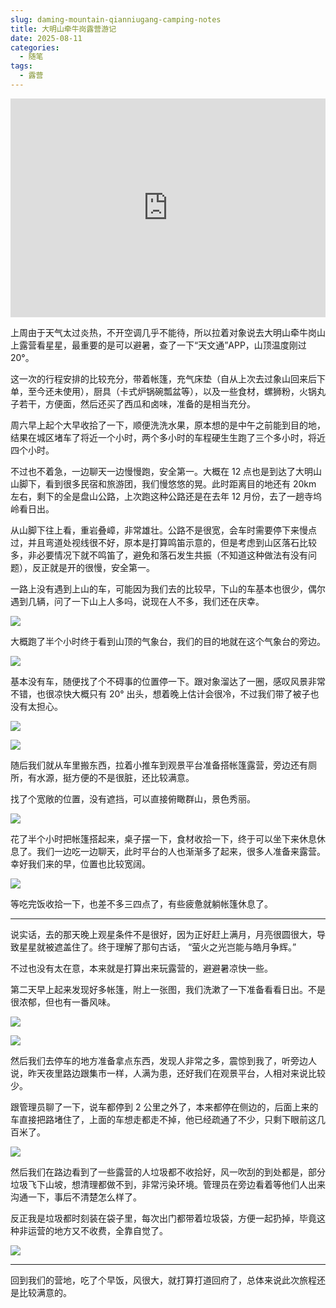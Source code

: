 ```yaml
---
slug: daming-mountain-qianniugang-camping-notes
title: 大明山牵牛岗露营游记
date: 2025-08-11
categories: 
  - 随笔
tags: 
  - 露营
---
```


<iframe src="https://www.google.com/maps/embed?pb=!1m18!1m12!1m3!1d3454.3843320049273!2d119.00371824605847!3d30.02582990699627!2m3!1f0!2f0!3f0!3m2!1i1024!2i768!4f13.1!3m3!1m2!1s0x344a6addbab73f79%3A0x943df5581cec1880!2z54m154mb5bKX!5e0!3m2!1szh-CN!2ssg!4v1754884578377!5m2!1szh-CN!2ssg" width="100%" height="350" style="border:0;" allowfullscreen="" loading="lazy" referrerpolicy="no-referrer-when-downgrade"></iframe>

上周由于天气太过炎热，不开空调几乎不能待，所以拉着对象说去大明山牵牛岗山上露营看星星，最重要的是可以避暑，查了一下“天文通”APP，山顶温度刚过 20°。

这一次的行程安排的比较充分，带着帐篷，充气床垫（自从上次去过象山回来后下单，至今还未使用），厨具（卡式炉锅碗瓢盆等），以及一些食材，螺狮粉，火锅丸子若干，方便面，然后还买了西瓜和卤味，准备的是相当充分。

周六早上起个大早收拾了一下，顺便洗洗水果，原本想的是中午之前能到目的地，结果在城区堵车了将近一个小时，两个多小时的车程硬生生跑了三个多小时，将近四个小时。

不过也不着急，一边聊天一边慢慢跑，安全第一。大概在 12 点也是到达了大明山山脚下，看到很多民宿和旅游团，我们慢悠悠的晃。此时距离目的地还有 20km 左右，剩下的全是盘山公路，上次跑这种公路还是在去年 12 月份，去了一趟寺坞岭看日出。

从山脚下往上看，重岩叠嶂，非常雄壮。公路不是很宽，会车时需要停下来慢点过，并且弯道处视线很不好，原本是打算鸣笛示意的，但是考虑到山区落石比较多，非必要情况下就不鸣笛了，避免和落石发生共振（不知道这种做法有没有问题），反正就是开的很慢，安全第一。

一路上没有遇到上山的车，可能因为我们去的比较早，下山的车基本也很少，偶尔遇到几辆，问了一下山上人多吗，说现在人不多，我们还在庆幸。

![](https://imgurl.zishu.me/2025/08/1754878425058.webp)

大概跑了半个小时终于看到山顶的气象台，我们的目的地就在这个气象台的旁边。

![](https://imgurl.zishu.me/2025/08/1754878674744.webp)

基本没有车，随便找了个不碍事的位置停一下。跟对象溜达了一圈，感叹风景非常不错，也很凉快大概只有 20° 出头，想着晚上估计会很冷，不过我们带了被子也没有太担心。

![](https://imgurl.zishu.me/2025/08/1754878704495.webp)

![](https://imgurl.zishu.me/2025/08/1754878857593.webp)

随后我们就从车里搬东西，拉着小推车到观景平台准备搭帐篷露营，旁边还有厕所，有水源，挺方便的不是很脏，还比较满意。

找了个宽敞的位置，没有遮挡，可以直接俯瞰群山，景色秀丽。

![](https://imgurl.zishu.me/2025/08/1754878839930.webp)

花了半个小时把帐篷搭起来，桌子摆一下，食材收拾一下，终于可以坐下来休息休息了。我们一边吃一边聊天，此时平台的人也渐渐多了起来，很多人准备来露营。幸好我们来的早，位置也比较宽阔。

![](https://imgurl.zishu.me/2025/08/1754880032401.webp)

等吃完饭收拾一下，也差不多三四点了，有些疲惫就躺帐篷休息了。

---

说实话，去的那天晚上观星条件不是很好，因为正好赶上满月，月亮很圆很大，导致星星就被遮盖住了。终于理解了那句古话， “萤火之光岂能与皓月争辉。”

不过也没有太在意，本来就是打算出来玩露营的，避避暑凉快一些。

第二天早上起来发现好多帐篷，附上一张图，我们洗漱了一下准备看看日出。不是很浓郁，但也有一番风味。

![](https://imgurl.zishu.me/2025/08/1754879201404.webp)

![](https://imgurl.zishu.me/2025/08/1754878795687.webp)

然后我们去停车的地方准备拿点东西，发现人非常之多，震惊到我了，听旁边人说，昨天夜里路边跟集市一样，人满为患，还好我们在观景平台，人相对来说比较少。

跟管理员聊了一下，说车都停到 2 公里之外了，本来都停在侧边的，后面上来的车直接把路堵住了，上面的车想走都走不掉，他已经疏通了不少，只剩下眼前这几百米了。

![](https://imgurl.zishu.me/2025/08/1754879518248.webp)

然后我们在路边看到了一些露营的人垃圾都不收拾好，风一吹刮的到处都是，部分垃圾飞下山坡，想清理都做不到，非常污染环境。管理员在旁边看着等他们人出来沟通一下，事后不清楚怎么样了。

反正我是垃圾都时刻装在袋子里，每次出门都带着垃圾袋，方便一起扔掉，毕竟这种非运营的地方又不收费，全靠自觉了。

![](https://imgurl.zishu.me/2025/08/1754879537127.webp)

---

回到我们的营地，吃了个早饭，风很大，就打算打道回府了，总体来说此次旅程还是比较满意的。

